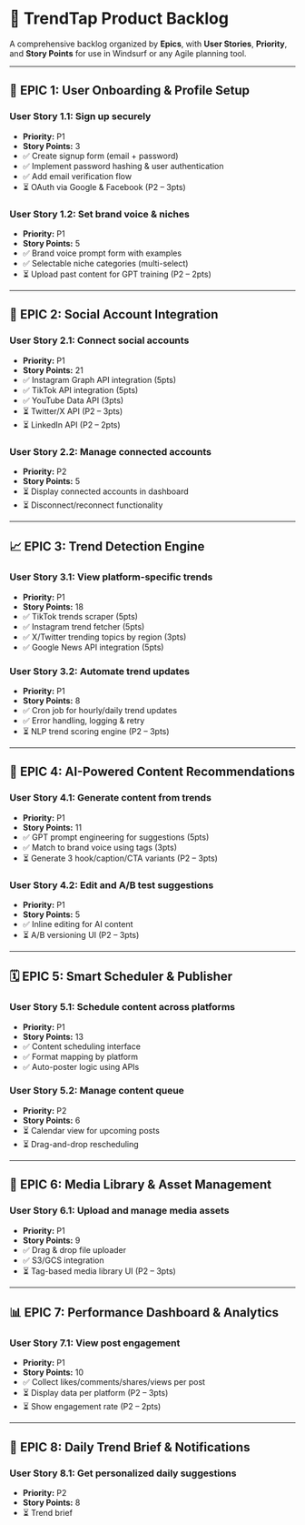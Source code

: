 # 🧠 TrendTap Product Backlog

A comprehensive backlog organized by **Epics**, with **User Stories**, **Priority**, and **Story Points** for use in Windsurf or any Agile planning tool.

---

## 🧭 EPIC 1: User Onboarding & Profile Setup

### User Story 1.1: Sign up securely
- **Priority:** P1  
- **Story Points:** 3  
- ✅ Create signup form (email + password)  
- ✅ Implement password hashing & user authentication  
- ✅ Add email verification flow  
- ⏳ OAuth via Google & Facebook (P2 – 3pts)

### User Story 1.2: Set brand voice & niches
- **Priority:** P1  
- **Story Points:** 5  
- ✅ Brand voice prompt form with examples  
- ✅ Selectable niche categories (multi-select)  
- ⏳ Upload past content for GPT training (P2 – 2pts)

---

## 🔌 EPIC 2: Social Account Integration

### User Story 2.1: Connect social accounts
- **Priority:** P1  
- **Story Points:** 21  
- ✅ Instagram Graph API integration (5pts)  
- ✅ TikTok API integration (5pts)  
- ✅ YouTube Data API (3pts)  
- ⏳ Twitter/X API (P2 – 3pts)  
- ⏳ LinkedIn API (P2 – 2pts)

### User Story 2.2: Manage connected accounts
- **Priority:** P2  
- **Story Points:** 5  
- ⏳ Display connected accounts in dashboard  
- ⏳ Disconnect/reconnect functionality

---

## 📈 EPIC 3: Trend Detection Engine

### User Story 3.1: View platform-specific trends
- **Priority:** P1  
- **Story Points:** 18  
- ✅ TikTok trends scraper (5pts)  
- ✅ Instagram trend fetcher (5pts)  
- ✅ X/Twitter trending topics by region (3pts)  
- ✅ Google News API integration (5pts)

### User Story 3.2: Automate trend updates
- **Priority:** P1  
- **Story Points:** 8  
- ✅ Cron job for hourly/daily trend updates  
- ✅ Error handling, logging & retry  
- ⏳ NLP trend scoring engine (P2 – 3pts)

---

## 🧠 EPIC 4: AI-Powered Content Recommendations

### User Story 4.1: Generate content from trends
- **Priority:** P1  
- **Story Points:** 11  
- ✅ GPT prompt engineering for suggestions (5pts)  
- ✅ Match to brand voice using tags (3pts)  
- ⏳ Generate 3 hook/caption/CTA variants (P2 – 3pts)

### User Story 4.2: Edit and A/B test suggestions
- **Priority:** P1  
- **Story Points:** 5  
- ✅ Inline editing for AI content  
- ⏳ A/B versioning UI (P2 – 3pts)

---

## 🗓️ EPIC 5: Smart Scheduler & Publisher

### User Story 5.1: Schedule content across platforms
- **Priority:** P1  
- **Story Points:** 13  
- ✅ Content scheduling interface  
- ✅ Format mapping by platform  
- ✅ Auto-poster logic using APIs

### User Story 5.2: Manage content queue
- **Priority:** P2  
- **Story Points:** 6  
- ⏳ Calendar view for upcoming posts  
- ⏳ Drag-and-drop rescheduling

---

## 🧰 EPIC 6: Media Library & Asset Management

### User Story 6.1: Upload and manage media assets
- **Priority:** P1  
- **Story Points:** 9  
- ✅ Drag & drop file uploader  
- ✅ S3/GCS integration  
- ⏳ Tag-based media library UI (P2 – 3pts)

---

## 📊 EPIC 7: Performance Dashboard & Analytics

### User Story 7.1: View post engagement
- **Priority:** P1  
- **Story Points:** 10  
- ✅ Collect likes/comments/shares/views per post  
- ⏳ Display data per platform (P2 – 3pts)  
- ⏳ Show engagement rate (P2 – 2pts)

---

## 🔔 EPIC 8: Daily Trend Brief & Notifications

### User Story 8.1: Get personalized daily suggestions
- **Priority:** P2  
- **Story Points:** 8  
- ⏳ Trend brief
